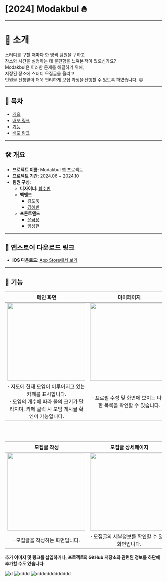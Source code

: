 # [2024] Modakbul 🔥
---
# 📣 소개
스터디를 구할 때마다 한 명씩 팀원을 구하고, <br>
장소와 시간을 설정하는 데 불편함을 느껴본 적이 있으신가요? <br>
Modakbul은 이러한 문제를 해결하기 위해, <br>
지정된 장소에 스터디 모집글을 올리고 <br>
인원을 신청받아 더욱 편리하게 모집 과정을 진행할 수 있도록 하였습니다. 😊

---

## 📖 목차
- [개요](#개요)
- [배포 링크](#배포-링크)
- [기능](#기능)
- [배포 링크](#배포-링크)

---

## 🛠 개요

- **프로젝트 이름**: Modakbul 앱 프로젝트 
- **프로젝트 기간**: 2024.06 ~ 2024.10
- **팀원 구성**:
  - **디자이너**: [함수빈](https://github.com/xvsevsw)
  - **백엔드**
    - [김도욱](https://github.com/kdw0737)
    - [김혜빈](https://github.com/sunkong25)
  - **프론트엔드**
    - [윤금용](https://github.com/Remaked-Swain)
    - [임성현](https://github.com/shlim0)

---

## 🔗 앱스토어 다운로드 링크 

- **iOS 다운로드**: [App Store에서 보기](https://apps.apple.com/kr/app/%EB%AA%A8%EB%8B%A5%EB%B6%88-%EC%98%A4%ED%94%84%EB%9D%BC%EC%9D%B8-%EB%AA%A8%EC%9E%84-%EC%B9%B4%ED%8E%98-%EB%A7%A4%EC%B9%AD/id6670268034)

---

## 🔧 기능

| 메인 화면 | 마이페이지 | 모집글 목록 |
|:------:|:------:|:------:|
| <img src="https://github.com/user-attachments/assets/316f313e-c011-4e0b-a4ad-81611e0f89e0" width="250"> | <img src="https://github.com/user-attachments/assets/ab8221c7-14d7-4739-bfa5-ce9dfd814218" width="250"> | <img src = "https://github.com/user-attachments/assets/72ca14d8-6205-479e-a96a-a72f34e9f000" width = "250">|
| · 지도에 현재 모임이 이루어지고 있는 카페를 표시합니다. <br> · 모임의 개수에 따라 불의 크기가 달라지며, 카페 클릭 시 모임 게시글 확인이 가능합니다. | · 프로필 수정 및 화면에 보이는 다양한 목록을 확인할 수 있습니다. | · 해당 카페에서 모집중인 모집글들을 확인할 수 있습니다. |


<br /><br />

| 모집글 작성 | 모집글 상세페이지 | 푸시 알림 목록 |
|:------:|:------:|:------:|
| <img src="https://github.com/user-attachments/assets/49e6172c-e16a-4d2f-9cd5-f4f8f70928f8" width="250"> | <img src="https://github.com/user-attachments/assets/e528a672-9e8b-4f37-b45b-c83f0a8a028d" width="250"> | <img src = "https://github.com/user-attachments/assets/80463dfb-65ef-496d-9407-6da15512d94a" width = "250">|
| · 모집글을 작성하는 화면입니다. | · 모집글의 세부정보를 확인할 수 있는 화면입니다. | · 앱 사용시 발생하는 알림들을 확인할 수 있는 화면입니다.  |


**추가 이미지 및 링크를 삽입하거나, 프로젝트의 GitHub 저장소와 관련된 정보를 하단에 추가할 수도 있습니다.**

![d](https://github.com/user-attachments/assets/bda65774-1aff-4295-97c4-ebd7d7127f63)
![dddd](https://github.com/user-attachments/assets/3a5b0933-7f4c-4952-845a-a48019bf76de)
![ddddddddddddd](https://github.com/user-attachments/assets/9eb49874-c7bf-45ed-8d1c-17b9e9053fac)
